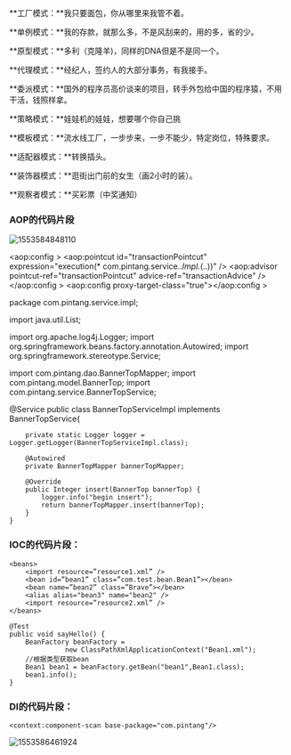**工厂模式：**我只要面包，你从哪里来我管不着。

**单例模式：**我的存款，就那么多，不是风刮来的，用的多，省的少。

**原型模式：**多利（克隆羊)，同样的DNA但是不是同一个。

**代理模式：**经纪人，签约人的大部分事务，有我接手。

**委派模式：**国外的程序员高价谈来的项目，转手外包给中国的程序猿，不用干活，钱照样拿。

**策略模式：**娃娃机的娃娃，想要哪个你自己挑

**模板模式：**流水线工厂，一步步来，一步不能少，特定岗位，特殊要求。

**适配器模式：**转换插头。

**装饰器模式：**逛街出门前的女生（画2小时的装）。

**观察者模式：**买彩票（中奖通知）



### AOP的代码片段

![1553584848110](https://github.com/yongahua/design-pattern-summarize/1553584848110.png)

<aop:config >
	<aop:pointcut id="transactionPointcut"
					  expression="execution(* com.pintang.service..*Impl.*(..))" />
	<aop:advisor pointcut-ref="transactionPointcut"
					 advice-ref="transactionAdvice" />
</aop:config >
<aop:config proxy-target-class="true"></aop:config >



package com.pintang.service.impl;

import java.util.List;

import org.apache.log4j.Logger;
import org.springframework.beans.factory.annotation.Autowired;
import org.springframework.stereotype.Service;

import com.pintang.dao.BannerTopMapper;
import com.pintang.model.BannerTop;
import com.pintang.service.BannerTopService;

@Service
public class BannerTopServiceImpl implements BannerTopService{

		private static Logger logger = Logger.getLogger(BannerTopServiceImpl.class);
	
		@Autowired
		private BannerTopMapper bannerTopMapper;
		
		@Override
		public Integer insert(BannerTop bannerTop) {
			logger.info("begin insert");
			return bannerTopMapper.insert(bannerTop);
		}
	}
### IOC的代码片段：

```
<beans>
    <import resource=”resource1.xml” />
    <bean id=”bean1” class=”com.test.bean.Bean1”></bean>
    <bean name=”bean2” class=”Brave”></bean>
    <alias alias="bean3" name="bean2" />
    <import resource=”resource2.xml” />
</beans>
```

```
@Test
public void sayHello() {
    BeanFactory beanFactory =
              new ClassPathXmlApplicationContext("Bean1.xml");
    //根据类型获取bean
    Bean1 bean1 = beanFactory.getBean("bean1",Bean1.class);
    bean1.info();
}
```

### DI的代码片段：

<!-- 自动扫描controller包下的所有类，如果@Controller注入为bean -->
    <context:component-scan base-package="com.pintang"/>

![1553586461924](https://github.com/yongahua/design-pattern-summarize/1553586461924.png)
